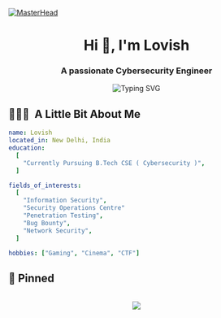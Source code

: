 [![MasterHead](https://firebasestorage.googleapis.com/v0/b/flexi-coding.appspot.com/o/dempgi7-520f8d5f-63d4-4453-8822-dbc149ae27f8.gif?alt=media&token=91c0c7b2-93c3-4029-b011-1a8703c5730d)](https://rishavchanda.io)
<!--<div style="text-align: center;">
    <img src="https://i.kinja-img.com/gawker-media/image/upload/t_original/pwl9mwg0qu5vdagwstde.gif" width="100%" height="auto" alt="Programmer Animation">
</div>-->

<h1 align="center">Hi 👋, I'm Lovish</h1>
<h3 align="center">A passionate Cybersecurity Engineer</h3>
<p align="center">
  <img src="https://readme-typing-svg.demolab.com?font=Fira+Code&pause=1000&color=01AEE6&center=true&vCenter=true&width=435&lines=Blue+Teamer;CTF+Player;Linux+Enthusiast;Continuous+Learner" alt="Typing SVG" />
</p>

<h2 align="left"> 👨🏻‍💻 &nbsp;A Little Bit About Me</h2>

```yaml
name: Lovish
located_in: New Delhi, India
education:
  [
    "Currently Pursuing B.Tech CSE ( Cybersecurity )",
  ]

fields_of_interests:
  [
    "Information Security",
    "Security Operations Centre"
    "Penetration Testing",
    "Bug Bounty",
    "Network Security",
  ]

hobbies: ["Gaming", "Cinema", "CTF"]
```

## 📌 Pinned
<p align="center">
  <a href="https://github.com/lovish83/CyberSecurity">
    <img align="center" style="margin:1rem 0.5rem" src="https://github-readme-stats.vercel.app/api/pin/?username=lovish83&repo=CyberSecurity&theme=tokyonight" />
  </a>
</p>
